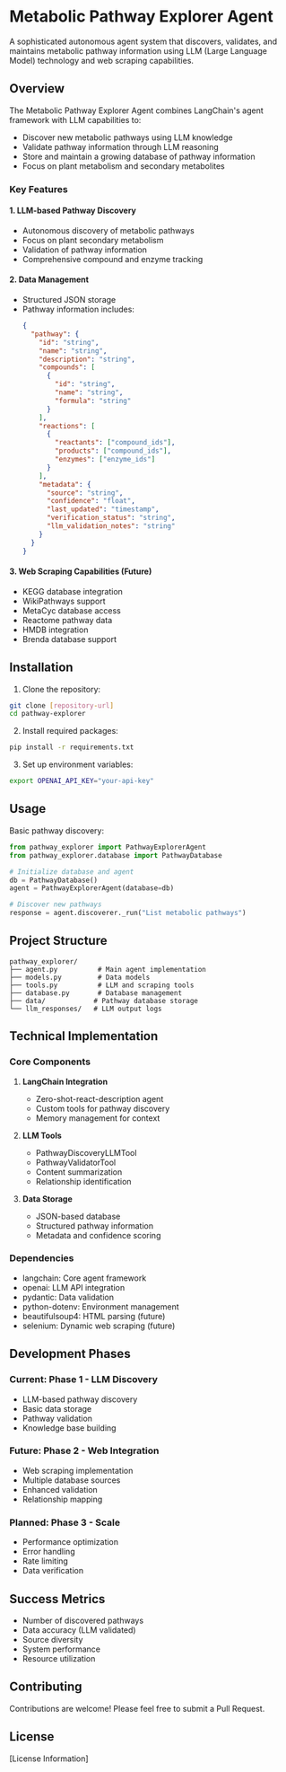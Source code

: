 # Metabolic Pathway Explorer Agent

A sophisticated autonomous agent system that discovers, validates, and maintains metabolic pathway information using LLM (Large Language Model) technology and web scraping capabilities.

## Overview

The Metabolic Pathway Explorer Agent combines LangChain's agent framework with LLM capabilities to:
- Discover new metabolic pathways using LLM knowledge
- Validate pathway information through LLM reasoning
- Store and maintain a growing database of pathway information
- Focus on plant metabolism and secondary metabolites

### Key Features

#### 1. LLM-based Pathway Discovery
- Autonomous discovery of metabolic pathways
- Focus on plant secondary metabolism
- Validation of pathway information
- Comprehensive compound and enzyme tracking

#### 2. Data Management
- Structured JSON storage
- Pathway information includes:
  ```json
  {
    "pathway": {
      "id": "string",
      "name": "string",
      "description": "string",
      "compounds": [
        {
          "id": "string",
          "name": "string",
          "formula": "string"
        }
      ],
      "reactions": [
        {
          "reactants": ["compound_ids"],
          "products": ["compound_ids"],
          "enzymes": ["enzyme_ids"]
        }
      ],
      "metadata": {
        "source": "string",
        "confidence": "float",
        "last_updated": "timestamp",
        "verification_status": "string",
        "llm_validation_notes": "string"
      }
    }
  }
  ```

#### 3. Web Scraping Capabilities (Future)
- KEGG database integration
- WikiPathways support
- MetaCyc database access
- Reactome pathway data
- HMDB integration
- Brenda database support

## Installation

1. Clone the repository:
```bash
git clone [repository-url]
cd pathway-explorer
```

2. Install required packages:
```bash
pip install -r requirements.txt
```

3. Set up environment variables:
```bash
export OPENAI_API_KEY="your-api-key"
```

## Usage

Basic pathway discovery:
```python
from pathway_explorer import PathwayExplorerAgent
from pathway_explorer.database import PathwayDatabase

# Initialize database and agent
db = PathwayDatabase()
agent = PathwayExplorerAgent(database=db)

# Discover new pathways
response = agent.discoverer._run("List metabolic pathways")
```

## Project Structure

```
pathway_explorer/
├── agent.py          # Main agent implementation
├── models.py         # Data models
├── tools.py          # LLM and scraping tools
├── database.py       # Database management
├── data/            # Pathway database storage
└── llm_responses/   # LLM output logs
```

## Technical Implementation

### Core Components
1. **LangChain Integration**
   - Zero-shot-react-description agent
   - Custom tools for pathway discovery
   - Memory management for context

2. **LLM Tools**
   - PathwayDiscoveryLLMTool
   - PathwayValidatorTool
   - Content summarization
   - Relationship identification

3. **Data Storage**
   - JSON-based database
   - Structured pathway information
   - Metadata and confidence scoring

### Dependencies
- langchain: Core agent framework
- openai: LLM API integration
- pydantic: Data validation
- python-dotenv: Environment management
- beautifulsoup4: HTML parsing (future)
- selenium: Dynamic web scraping (future)

## Development Phases

### Current: Phase 1 - LLM Discovery
- LLM-based pathway discovery
- Basic data storage
- Pathway validation
- Knowledge base building

### Future: Phase 2 - Web Integration
- Web scraping implementation
- Multiple database sources
- Enhanced validation
- Relationship mapping

### Planned: Phase 3 - Scale
- Performance optimization
- Error handling
- Rate limiting
- Data verification

## Success Metrics
- Number of discovered pathways
- Data accuracy (LLM validated)
- Source diversity
- System performance
- Resource utilization

## Contributing

Contributions are welcome! Please feel free to submit a Pull Request.

## License

[License Information]
